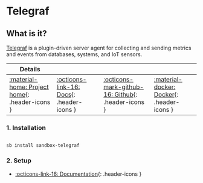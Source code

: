 # Telegraf

## What is it?

[Telegraf](https://www.influxdata.com/time-series-platform/telegraf/) is a plugin-driven server agent for collecting and sending metrics and events from databases, systems, and IoT sensors.

| Details     |             |             |             |
|-------------|-------------|-------------|-------------|
| [:material-home: Project home](https://www.influxdata.com/time-series-platform/telegraf/){: .header-icons } | [:octicons-link-16: Docs](https://docs.influxdata.com/telegraf/v1.20/){: .header-icons } | [:octicons-mark-github-16: Github](https://github.com/influxdata/telegraf){: .header-icons } | [:material-docker: Docker](https://hub.docker.com/_/telegraf){: .header-icons }|

### 1. Installation

``` shell

sb install sandbox-telegraf

```

### 2. Setup

- [:octicons-link-16: Documentation](https://docs.influxdata.com/telegraf/v1.20/){: .header-icons }
